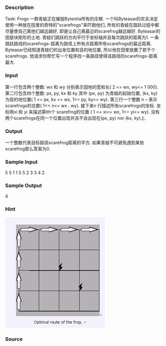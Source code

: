 
### Description
Task: Frogs
一群青蛙正在摧毁Byteotia所有的庄稼. 一个叫Byteasar的农夫决定使用一种放在田里的奇特的"scarefrogs"来吓跑他们, 所有的青蛙在跳跃过程中都尽量使自己离他们越远越好, 即是让自己离最近的scarefrog越远越好. 
Byteasar的田是块矩形的土地. 青蛙们跳跃的方向平行于坐标轴并且每次跳跃的距离为1. 一条跳跃路线的scarefrogs-距离为路径上所有点距离所有scarefrogs的最近距离. 
Byteasar已经知道青蛙们的出发位置和目的地位置, 所以他在田里放置了若干个scarefrogs. 他请求你帮忙写一个程序找一条路径使得该路径的scarefrogs-距离最大. 

### Input
第一行包含两个整数: wx 和 wy 分别表示田地的宽和长( 2 <= wx, wy<=  1 000). 第二行包含四个整数: px, py, kx 和 ky 其中 (px, py) 为青蛙的起始位置, (kx, ky) 为目的地位置( 1 <= px, kx <= wx, 1<=  py, ky<=  wy). 第三行一个整数 n – 表示scarefrogs的总数( 1<=  n<=  wx . wy). 接下来n 行描述所有scarefrogs的坐标. 坐标用xi 和 yi 来描述第ith个 scarefrog的位置 ( 1 <= xi<=  wx, 1<=  yi<=  wy). 没有两个scarefrogs在同一个位置出现并且不会出现在(px, py) nor (kx, ky)上. 

### Output
一个整数代表目标路径scarefrog距离的平方. 如果青蛙不可避免遇到某些scarefrog那么答案为0. 

### Sample Input
5 5
1 1 5 5
2
3 3
4 2

### Sample Output
4


### Hint
![](/JudgeOnline/images/1514.jpg)

### Source
